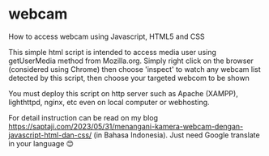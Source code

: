# webcam
How to access webcam using Javascript, HTML5 and CSS

This simple html script is intended to access media user using getUserMedia method from Mozilla.org. Simply right click on the browser (considered using Chrome) then choose 'inspect' to watch any webcam list detected by this script, then choose your targeted webcom to be shown

You must deploy this script on http server such as Apache (XAMPP), lighthttpd, nginx, etc even on local computer or webhosting.

For detail instruction can be read on my blog https://saptaji.com/2023/05/31/menangani-kamera-webcam-dengan-javascript-html-dan-css/ (in Bahasa Indonesia). Just need Google translate in your language 😊
